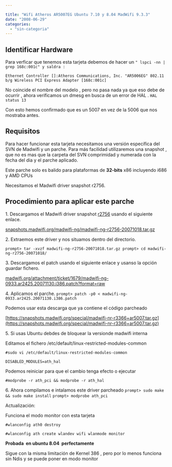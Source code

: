 ```yaml
---

title: "Wifi Atheros AR5007EG Ubuntu 7.10 y 8.04 MadWifi 9.3.3"
date: "2008-06-29"
categories: 
  - "sin-categoria"
---
```


## Identificar Hardware

Para verficar que tenemos esta tarjeta debemos de hacer un `" lspci -nn | grep 168c:001c" y saldra :`

`Ethernet Controller []:Atheros Communications, Inc. "AR5006EG" 802.11 b/g Wireless PCI Express Adapter [168c:001c]`

No coincide el nombre del modelo , pero no pasa nada ya que eso debe de ocurrir , ahora verificamos un dmesg en busca de un error de HAL . `HAL status 13`

Con esto hemos confirmado que es un 5007 en vez de la 5006 que nos mostraba antes.

## Requisitos

Para hacer funcionar esta tarjeta necesitamos una versión específica del SVN de Madwifi y un parche. Para más facilidad utilizaremos una snapshot , que no es mas que la carpeta del SVN comprimidad y numerada con la fecha del dia y el parche aplicado.

Este parche solo es balido para plataformas de **32-bits** x86 incluyendo i686 y AMD CPUs

Necesitamos el Madwifi driver snapshot r2756.

## Procedimiento para aplicar este parche[](https://madwifi.org/ticket/1679#Toapplythepatch "Permalink to Toapplythepatch")

1\. Descargamos el Madwifi driver snapshot [r2756](https://madwifi.org/changeset/2756 "Linux 2.6.24 moves proc_net inside init_net") usando el siguiente enlace.

[snapshots.madwifi.org/madwifi-ng/madwifi-ng-](https://snapshots.madwifi.org/madwifi-ng/madwifi-ng-r2756-20071018.tar.gz)[r2756](https://snapshots.madwifi.org/madwifi-ng/madwifi-ng-r2756-20071018.tar.gz)[\-20071018.tar.gz](https://snapshots.madwifi.org/madwifi-ng/madwifi-ng-r2756-20071018.tar.gz)

2\. Extraemos este driver y nos situamos dentro del directorio.

`prompt> tar -xvzf madwifi-ng-r2756-20071018.tar.gz prompt> cd madwifi-ng-r2756-20071018/`

3\. Descargamos el patch usando el siguiente enlace y usanso la opción guardar fichero.

[madwifi.org/attachment/ticket/1679/madwifi-ng-0933.ar2425.20071130.i386.patch?format=raw](https://madwifi.org/attachment/ticket/1679/madwifi-ng-0933.ar2425.20071130.i386.patch?format=raw)

4\. Aplicamos el parche. `prompt> patch -p0 < madwifi-ng-0933.ar2425.20071130.i386.patch`

Podemos usar esta descarga que ya contiene el código parcheado

[https://snapshots.madwifi.org/special/madwifi-nr-r3366+ar5007.tar.gz](https://snapshots.madwifi.org/special/madwifi-nr-r3366+ar5007.tar.gz)

5\. Si usas Ubuntu debdes de bloquear la versionde madwifi interna

Editamos el fichero /etc/default/linux-restricted-modules-common

`#sudo vi /etc/default/linux-restricted-modules-common`

`DISABLED_MODULES=ath_hal`

Podemos reiniciar para que el cambio tenga efecto o ejecutar

`#modprobe -r ath_pci && modprobe -r ath_hal`

6\. Ahora compilamos e intalamos este driver parcheado `prompt> sudo make && sudo make install` `prompt> modprobe ath_pci`

Actualización:

Funciona el modo monitor con esta tarjeta

`#wlanconfig ath0 destroy`

`#wlanconfig ath create wlandev wifi wlanmode monitor`

**Probada  en ubuntu 8.04  perfectamente**

Sigue con la misma limitación de Kernel 386 , pero por lo menos funciona sin Ndis y se puede poner en modo monitor
